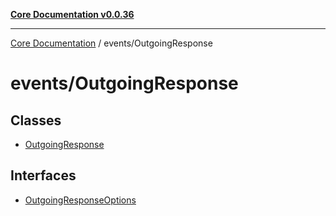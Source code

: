 [**Core Documentation v0.0.36**](../../README.md)

***

[Core Documentation](../../modules.md) / events/OutgoingResponse

# events/OutgoingResponse

## Classes

- [OutgoingResponse](classes/OutgoingResponse.md)

## Interfaces

- [OutgoingResponseOptions](interfaces/OutgoingResponseOptions.md)
